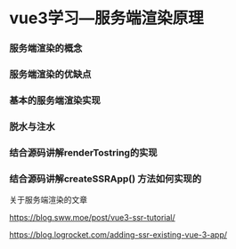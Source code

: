# vue3学习—服务端渲染原理

### 服务端渲染的概念



### 服务端渲染的优缺点



### 基本的服务端渲染实现



### 脱水与注水



### 结合源码讲解renderTostring的实现





### 结合源码讲解createSSRApp() 方法如何实现的



关于服务端渲染的文章

https://blog.sww.moe/post/vue3-ssr-tutorial/



https://blog.logrocket.com/adding-ssr-existing-vue-3-app/













